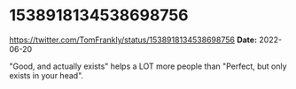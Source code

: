 # 1538918134538698756
https://twitter.com/TomFrankly/status/1538918134538698756
**Date:** 2022-06-20

"Good, and actually exists" helps a LOT more people than "Perfect, but only exists in your head".
